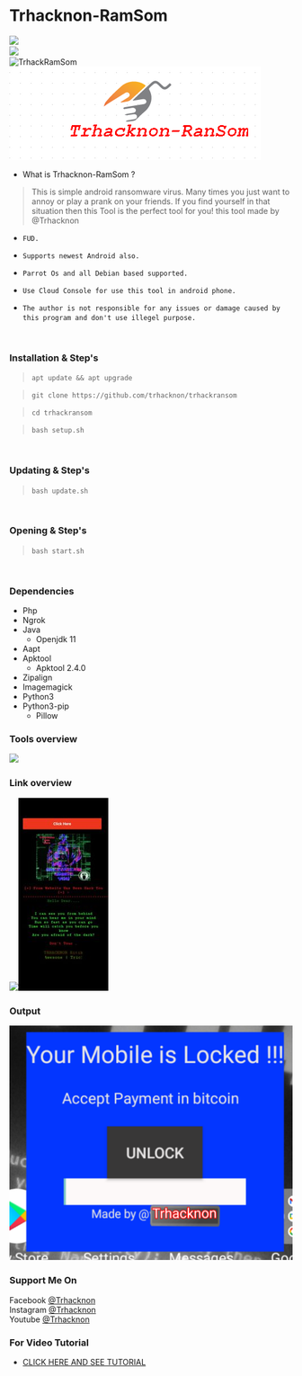 # Trhacknon-RamSom
<img src="https://img.shields.io/badge/Trhacknon--RamSom-Android%20Ransomware-brightgreen"><br>
<img src="https://b.top4top.io/p_210130c5s0.gif"><br>
<img title="TrhackRamSom" src="https://img.shields.io/badge/version-2.0-red"><br>
<img src="src/trhackransom.png"><br>


- What is Trhacknon-RamSom ?
> This is simple android ransomware virus.
> Many times you just want to annoy or play a prank on your friends.
> If you find yourself in that situation then this Tool is the perfect tool for you!
> this tool made by @Trhacknon
* `FUD.`

* `Supports newest Android also.`

* `Parrot Os and all Debian based supported.`

* `Use Cloud Console for use this tool in android phone.`

* `The author is not responsible for any issues or damage caused by this program and don't use illegel purpose.  `

<br>

### Installation & Step's
 
> `apt update && apt upgrade`
 
> `git clone https://github.com/trhacknon/trhackransom`
 
> `cd trhackransom`  
 
> `bash setup.sh`

<br>

### Updating & Step's
 
> `bash update.sh`

<br>

### Opening & Step's
 
> `bash start.sh`

<br>

### Dependencies

- Php
- Ngrok
- Java
  - Openjdk 11
- Aapt
- Apktool
  - Apktool 2.4.0
- Zipalign
- Imagemagick
- Python3
- Python3-pip
  - Pillow

### Tools overview
<img src="src/main.png"></img>

### Link overview
<img src="src/link.png"></img><img src="src/link2.jpg"></img>

### Output 
<img src="src/app.png"></img>

### Support Me On
Facebook [@Trhacknon](https://www.facebook.com/)<br>
Instagram [@Trhacknon](https://instagram.com/)<br>
Youtube [@Trhacknon](https://www.youtube.com/channel/)


### For Video Tutorial
- <a href="https://www.youtube.com/watch?v=Hk1PZ2Jj4yA"> CLICK HERE AND SEE TUTORIAL </a>
